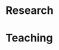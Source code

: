 <head>
<title> 吊丝 assistant researcher on systems biology </title>
  </head>

# Research

# Teaching
